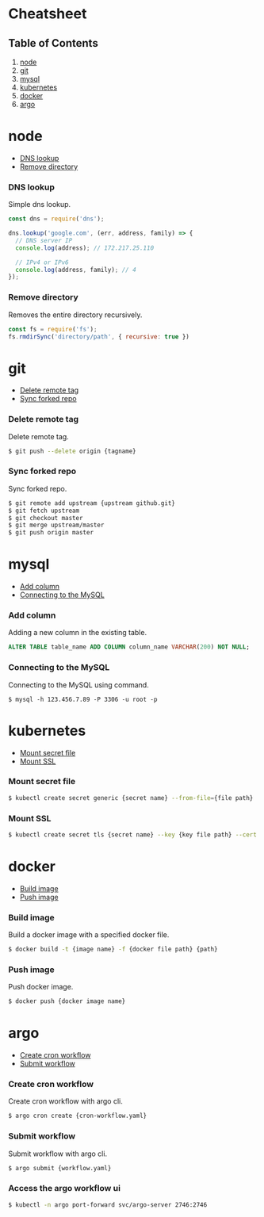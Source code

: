 # Cheatsheet

## Table of Contents
  1. [node](#node)
  1. [git](#git)
  1. [mysql](#mysql)
  1. [kubernetes](#kubernetes)
  1. [docker](#docker)
  1. [argo](#argo)

# node
- [DNS lookup](#dns-lookup)
- [Remove directory](#remove-directory)

### DNS lookup

Simple dns lookup.

```js
const dns = require('dns');

dns.lookup('google.com', (err, address, family) => {
  // DNS server IP
  console.log(address); // 172.217.25.110

  // IPv4 or IPv6
  console.log(address, family); // 4
});
```

### Remove directory

Removes the entire directory recursively.

```js
const fs = require('fs');
fs.rmdirSync('directory/path', { recursive: true })
```
# git
- [Delete remote tag](#delete-remote-tag)
- [Sync forked repo](#sync-forked-repo)

### Delete remote tag

Delete remote tag.

```bash
$ git push --delete origin {tagname}
```

### Sync forked repo

Sync forked repo.

```bash
$ git remote add upstream {upstream github.git}
$ git fetch upstream
$ git checkout master
$ git merge upstream/master
$ git push origin master
```
# mysql
- [Add column](#add-column)
- [Connecting to the MySQL](#connecting-to-the-mysql)

### Add column

Adding a new column in the existing table.

```sql
ALTER TABLE table_name ADD COLUMN column_name VARCHAR(200) NOT NULL;
```

### Connecting to the MySQL

Connecting to the MySQL using command.

```console
$ mysql -h 123.456.7.89 -P 3306 -u root -p
```
# kubernetes
- [Mount secret file](#mount-secret-file)
- [Mount SSL](#mount-ssl)

### Mount secret file

```bash
$ kubectl create secret generic {secret name} --from-file={file path}
```

### Mount SSL

```bash
$ kubectl create secret tls {secret name} --key {key file path} --cert {cert file path}
```
# docker
- [Build image](#build-image)
- [Push image](#push-image)

### Build image

Build a docker image with a specified docker file.

```bash
$ docker build -t {image name} -f {docker file path} {path}
```

### Push image

Push docker image.

```bash
$ docker push {docker image name}
```
# argo
- [Create cron workflow](#create-cron-workflow)
- [Submit workflow](#submit-workflow)

### Create cron workflow

Create cron workflow with argo cli.

```bash
$ argo cron create {cron-workflow.yaml}
```

### Submit workflow

Submit workflow with argo cli.

```bash
$ argo submit {workflow.yaml}
```

### Access the argo workflow ui

```bash
$ kubectl -n argo port-forward svc/argo-server 2746:2746
```
